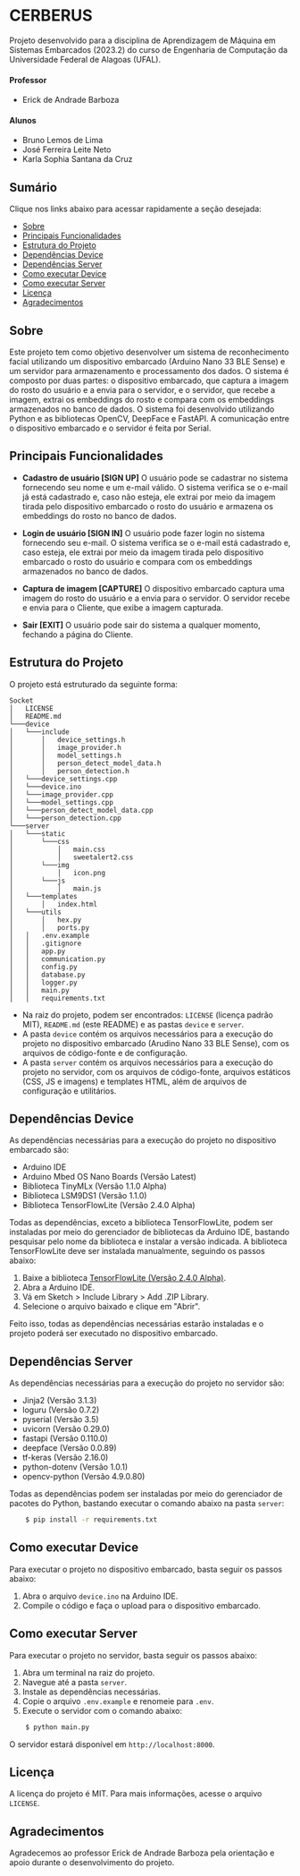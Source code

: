 # CERBERUS

Projeto desenvolvido para a disciplina de Aprendizagem de Máquina em Sistemas Embarcados (2023.2) do curso de Engenharia de Computação da Universidade Federal de Alagoas (UFAL).

#### Professor
- Erick de Andrade Barboza

#### Alunos 
- Bruno Lemos de Lima
- José Ferreira Leite Neto
- Karla Sophia Santana da Cruz

## Sumário

Clique nos links abaixo para acessar rapidamente a seção desejada:

- [Sobre](#sobre)
- [Principais Funcionalidades](#principais-funcionalidades)
- [Estrutura do Projeto](#estrutura-do-projeto)
- [Dependências Device](#dependências-device)
- [Dependências Server](#dependências-server)
- [Como executar Device](#como-executar-device)
- [Como executar Server](#como-executar-server)
- [Licença](#licença)
- [Agradecimentos](#agradecimentos)

## Sobre
Este projeto tem como objetivo desenvolver um sistema de reconhecimento facial utilizando um dispositivo embarcado (Arduino Nano 33 BLE Sense) e um servidor para armazenamento e processamento dos dados. O sistema é composto por duas partes: o dispositivo embarcado, que captura a imagem do rosto do usuário e a envia para o servidor, e o servidor, que recebe a imagem, extrai os embeddings do rosto e compara com os embeddings armazenados no banco de dados. O sistema foi desenvolvido utilizando Python e as bibliotecas OpenCV, DeepFace e FastAPI. A comunicação entre o dispositivo embarcado e o servidor é feita por Serial.

## Principais Funcionalidades

- **Cadastro de usuário [SIGN UP]**
  O usuário pode se cadastrar no sistema fornecendo seu nome e um e-mail válido. O sistema verifica se o e-mail já está cadastrado e, caso não esteja, ele extrai por meio da imagem tirada pelo dispositivo embarcado o rosto do usuário e armazena os embeddings do rosto no banco de dados.

- **Login de usuário [SIGN IN]**
  O usuário pode fazer login no sistema fornecendo seu e-mail. O sistema verifica se o e-mail está cadastrado e, caso esteja, ele extrai por meio da imagem tirada pelo dispositivo embarcado o rosto do usuário e compara com os embeddings armazenados no banco de dados.

- **Captura de imagem [CAPTURE]**
  O dispositivo embarcado captura uma imagem do rosto do usuário e a envia para o servidor. O servidor recebe e envia para o Cliente, que exibe a imagem capturada.

- **Sair [EXIT]**
  O usuário pode sair do sistema a qualquer momento, fechando a página do Cliente.

## Estrutura do Projeto

O projeto está estruturado da seguinte forma:

```
Socket
│   LICENSE
│   README.md
└───device
│   └───include
│       │   device_settings.h
│       │   image_provider.h
│       │   model_settings.h
│       │   person_detect_model_data.h
│       │   person_detection.h
│   └───device_settings.cpp
│   └───device.ino
│   └───image_provider.cpp
│   └───model_settings.cpp
│   └───person_detect_model_data.cpp
│   └───person_detection.cpp
└───server
│   └───static
│       └───css
│           │   main.css
│           │   sweetalert2.css
│       └───img
│           │   icon.png
│       └───js
│           │   main.js
│   └───templates
│       │   index.html
│   └───utils
│       │   hex.py
│       │   ports.py
│   │   .env.example
│   │   .gitignore
│   │   app.py
│   │   communication.py
│   │   config.py
│   │   database.py
│   │   logger.py
│   │   main.py
│   │   requirements.txt
```

- Na raiz do projeto, podem ser encontrados: ``LICENSE`` (licença padrão MIT), ``README.md`` (este README) e as pastas ``device`` e ``server``.
- A pasta ``device`` contém os arquivos necessários para a execução do projeto no dispositivo embarcado (Arudino Nano 33 BLE Sense), com os arquivos de código-fonte e de configuração.
- A pasta ``server`` contém os arquivos necessários para a execução do projeto no servidor, com os arquivos de código-fonte, arquivos estáticos (CSS, JS e imagens) e templates HTML, além de arquivos de configuração e utilitários.

## Dependências Device

As dependências necessárias para a execução do projeto no dispositivo embarcado são: 

- Arduino IDE
- Arduino Mbed OS Nano Boards (Versão Latest)
- Biblioteca TinyMLx (Versão 1.1.0 Alpha)
- Biblioteca LSM9DS1 (Versão 1.1.0)
- Biblioteca TensorFlowLite (Versão 2.4.0 Alpha)

Todas as dependências, exceto a biblioteca TensorFlowLite, podem ser instaladas por meio do gerenciador de bibliotecas da Arduino IDE, bastando pesquisar pelo nome da biblioteca e instalar a versão indicada. A biblioteca TensorFlowLite deve ser instalada manualmente, seguindo os passos abaixo:

1. Baixe a biblioteca [TensorFlowLite (Versão 2.4.0 Alpha)](https://downloads.arduino.cc/libraries/github.com/bcmi-labs/Arduino_TensorFlowLite-2.4.0-ALPHA.zip).
2. Abra a Arduino IDE.
3. Vá em Sketch > Include Library > Add .ZIP Library.
4. Selecione o arquivo baixado e clique em "Abrir".

Feito isso, todas as dependências necessárias estarão instaladas e o projeto poderá ser executado no dispositivo embarcado.

## Dependências Server

As dependências necessárias para a execução do projeto no servidor são:

- Jinja2 (Versão 3.1.3)
- loguru (Versão 0.7.2)
- pyserial (Versão 3.5)
- uvicorn (Versão 0.29.0)
- fastapi (Versão 0.110.0)
- deepface (Versão 0.0.89)
- tf-keras (Versão 2.16.0)
- python-dotenv (Versão 1.0.1)
- opencv-python (Versão 4.9.0.80)

Todas as dependências podem ser instaladas por meio do gerenciador de pacotes do Python, bastando executar o comando abaixo na pasta ``server``:

```bash
    $ pip install -r requirements.txt
```

## Como executar Device

Para executar o projeto no dispositivo embarcado, basta seguir os passos abaixo:

1. Abra o arquivo ``device.ino`` na Arduino IDE.
2. Compile o código e faça o upload para o dispositivo embarcado.

## Como executar Server

Para executar o projeto no servidor, basta seguir os passos abaixo:

1. Abra um terminal na raiz do projeto.
2. Navegue até a pasta ``server``.
3. Instale as dependências necessárias.
4. Copie o arquivo ``.env.example`` e renomeie para ``.env``.
5. Execute o servidor com o comando abaixo:

```bash
    $ python main.py
```

O servidor estará disponível em ``http://localhost:8000``.

## Licença
A licença do projeto é MIT. Para mais informações, acesse o arquivo ``LICENSE``.

## Agradecimentos
Agradecemos ao professor Erick de Andrade Barboza pela orientação e apoio durante o desenvolvimento do projeto.